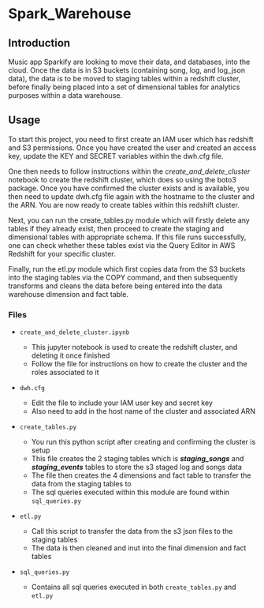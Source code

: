 # Spark_Warehouse

## Introduction
Music app Sparkify are looking to move their data, and databases, into the cloud. Once the data is in S3 buckets (containing song, log, and log_json data), the data is to be moved to staging tables within a redshift cluster, before finally being placed into a set of dimensional tables for analytics purposes within a data warehouse.


## Usage
To start this project, you need to first create an IAM user which has redshift and S3 permissions. Once you have created the user and created an access key, update the KEY and SECRET variables within the dwh.cfg file.

One then needs to follow instructions within the *create_and_delete_cluster* notebook to create the redshift cluster, which does so using the boto3 package. Once you have confirmed the cluster exists and is available, you then need to update dwh.cfg file again with the hostname to the cluster and the ARN. You are now ready to create tables within this redshift cluster.

Next, you can run the create_tables.py module which will firstly delete any tables if they already exist, then proceed to create the staging and dimensional tables with appropriate schema. If this file runs successfully, one can check whether these tables exist via the Query Editor in AWS Redshift for your specific cluster.

Finally, run the etl.py module which first copies data from the S3 buckets into the staging tables via the COPY command, and then subsequently transforms and cleans the data before being entered into the data warehouse dimension and fact table.

### Files
* `create_and_delete_cluster.ipynb`
  * This jupyter notebook is used to create the redshift cluster, and deleting it once finished
  * Follow the file for instructions on how to create the cluster and the roles associated to it

* `dwh.cfg`
  * Edit the file to include your IAM user key and secret key
  * Also need to add in the host name of the cluster and associated ARN

* `create_tables.py`
  * You run this python script after creating and confirming the cluster is setup
  * This file creates the 2 staging tables which is **_staging_songs_** and **_staging_events_** tables to store the s3 staged log and songs data
  * The file then creates the 4 dimensions and fact table to transfer the data from the staging tables to
  * The sql queries executed within this module are found within `sql_queries.py`

* `etl.py`
  * Call this script to transfer the data from the s3 json files to the staging tables
  * The data is then cleaned and inut into the final dimension and fact tables

* `sql_queries.py`
  * Contains all sql queries executed in both `create_tables.py` and `etl.py`
